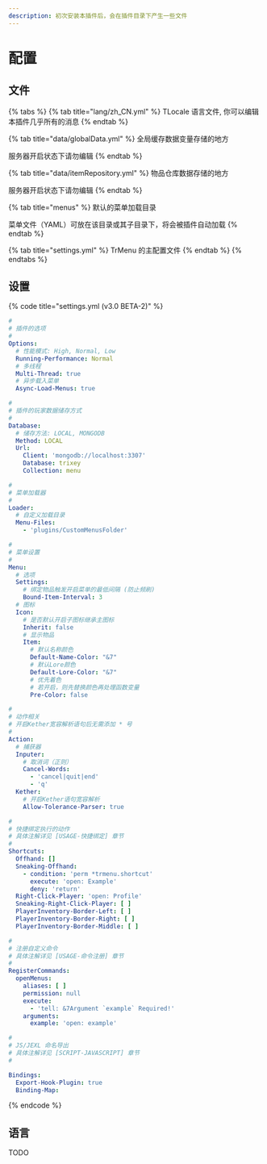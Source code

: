 ```yaml
---
description: 初次安装本插件后，会在插件目录下产生一些文件
---
```


# 配置

## 文件

{% tabs %}
{% tab title="lang/zh\_CN.yml" %}
TLocale 语言文件, 你可以编辑本插件几乎所有的消息
{% endtab %}

{% tab title="data/globalData.yml" %}
全局缓存数据变量存储的地方

服务器开启状态下请勿编辑
{% endtab %}

{% tab title="data/itemRepository.yml" %}
物品仓库数据存储的地方

服务器开启状态下请勿编辑
{% endtab %}

{% tab title="menus" %}
默认的菜单加载目录

菜单文件（YAML）可放在该目录或其子目录下，将会被插件自动加载
{% endtab %}

{% tab title="settings.yml" %}
TrMenu 的主配置文件
{% endtab %}
{% endtabs %}

## 设置

{% code title="settings.yml \(v3.0 BETA-2\)" %}
```yaml
#
# 插件的选项
#
Options:
  # 性能模式: High, Normal, Low
  Running-Performance: Normal
  # 多线程
  Multi-Thread: true
  # 异步载入菜单
  Async-Load-Menus: true

#
# 插件的玩家数据储存方式
#
Database:
  # 储存方法: LOCAL, MONGODB
  Method: LOCAL
  Url:
    Client: 'mongodb://localhost:3307'
    Database: trixey
    Collection: menu

#
# 菜单加载器
#
Loader:
  # 自定义加载目录
  Menu-Files:
    - 'plugins/CustomMenusFolder'

#
# 菜单设置
#
Menu:
  # 选项
  Settings:
    # 绑定物品触发开启菜单的最低间隔 (防止频刷)
    Bound-Item-Interval: 3
  # 图标
  Icon:
    # 是否默认开启子图标继承主图标
    Inherit: false
    # 显示物品
    Item:
      # 默认名称颜色
      Default-Name-Color: "&7"
      # 默认Lore颜色
      Default-Lore-Color: "&7"
      # 优先着色
      # 若开启，则先替换颜色再处理函数变量
      Pre-Color: false

#
# 动作相关
# 开启Kether宽容解析语句后无需添加 * 号
#
Action:
  # 捕获器
  Inputer:
    # 取消词（正则）
    Cancel-Words:
      - 'cancel|quit|end'
      - 'q'
  Kether:
    # 开启Kether语句宽容解析
    Allow-Tolerance-Parser: true

#
# 快捷绑定执行的动作
# 具体注解详见 [USAGE-快捷绑定] 章节
#
Shortcuts:
  Offhand: []
  Sneaking-Offhand:
    - condition: 'perm *trmenu.shortcut'
      execute: 'open: Example'
      deny: 'return'
  Right-Click-Player: 'open: Profile'
  Sneaking-Right-Click-Player: [ ]
  PlayerInventory-Border-Left: [ ]
  PlayerInventory-Border-Right: [ ]
  PlayerInventory-Border-Middle: [ ]

#
# 注册自定义命令
# 具体注解详见 [USAGE-命令注册] 章节
#
RegisterCommands:
  openMenus:
    aliases: [ ]
    permission: null
    execute:
      - 'tell: &7Argument `example` Required!'
    arguments:
      example: 'open: example'

#
# JS/JEXL 命名导出
# 具体注解详见 [SCRIPT-JAVASCRIPT] 章节
#

Bindings:
  Export-Hook-Plugin: true
  Binding-Map:
```
{% endcode %}

## 语言

TODO

